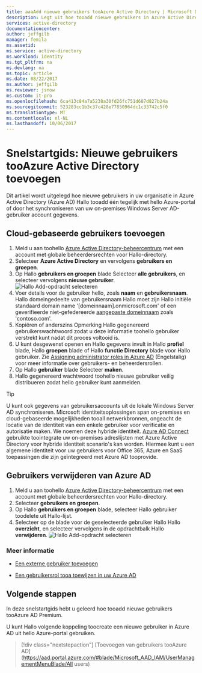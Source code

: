 ```yaml
---
title: aaaAdd nieuwe gebruikers tooAzure Active Directory | Microsoft Docs
description: Legt uit hoe tooadd nieuwe gebruikers in Azure Active Directory.
services: active-directory
documentationcenter: 
author: jeffgilb
manager: femila
ms.assetid: 
ms.service: active-directory
ms.workload: identity
ms.tgt_pltfrm: na
ms.devlang: na
ms.topic: article
ms.date: 08/22/2017
ms.author: jeffgilb
ms.reviewer: jsnow
ms.custom: it-pro
ms.openlocfilehash: 6ca413c84a7a5238a30fd26fc751d687d827b24a
ms.sourcegitcommit: 523283cc1b3c37c428e77850964dc1c33742c5f0
ms.translationtype: MT
ms.contentlocale: nl-NL
ms.lasthandoff: 10/06/2017
---
```

# <a name="quickstart-add-new-users-tooazure-active-directory"></a>Snelstartgids: Nieuwe gebruikers tooAzure Active Directory toevoegen
Dit artikel wordt uitgelegd hoe nieuwe gebruikers in uw organisatie in Azure Active Directory (Azure AD) Hallo tooadd één tegelijk met hello Azure-portal of door het synchroniseren van uw on-premises Windows Server AD-gebruiker account gegevens. 

## <a name="add-cloud-based-users"></a>Cloud-gebaseerde gebruikers toevoegen
1. Meld u aan toohello [Azure Active Directory-beheercentrum](https://aad.portal.azure.com) met een account met globale beheerdersrechten voor Hallo-directory.
2. Selecteer **Azure Active Directory** en vervolgens **gebruikers en groepen**.
3. Op Hallo **gebruikers en groepen** blade Selecteer **alle gebruikers**, en selecteer vervolgens **nieuwe gebruiker**.
   ![Hallo Add-opdracht selecteren](./media/add-users-azure-active-directory/add-user.png)
4. Voer details voor de gebruiker hello, zoals **naam** en **gebruikersnaam**. Hallo domeingedeelte van gebruikersnaam Hallo moet zijn Hallo initiële standaard domain name '[domeinnaam].onmicrosoft.com' of een geverifieerde niet-gefedereerde [aangepaste domeinnaam](add-custom-domain.md) zoals 'contoso.com'.
5. Kopiëren of anderszins Opmerking Hallo gegenereerd gebruikerswachtwoord zodat u deze informatie toohello gebruiker verstrekt kunt nadat dit proces voltooid is.
6. U kunt desgewenst openen en Hallo gegevens invult in Hallo **profiel** blade, Hallo **groepen** blade of Hallo **functie Directory** blade voor Hallo gebruiker. Zie [Assigning administrator roles in Azure AD](active-directory-assign-admin-roles.md) (Engelstalig) voor meer informatie over gebruikers- en beheerdersrollen.
7. Op Hallo **gebruiker** blade Selecteer **maken**.
8. Hallo gegenereerd wachtwoord toohello nieuwe gebruiker veilig distribueren zodat hello gebruiker kunt aanmelden.

> [!TIP]
> U kunt ook gegevens van gebruikersaccounts uit de lokale Windows Server AD synchroniseren. Microsoft identiteitsoplossingen span on-premises en cloud-gebaseerde mogelijkheden tooall netwerkbronnen, ongeacht de locatie van de identiteit van een enkele gebruiker voor verificatie en autorisatie maken. We noemen deze hybride identiteit. [Azure AD Connect](https://docs.microsoft.com/azure/active-directory/connect/active-directory-aadconnect) gebruikte toointegrate uw on-premises adreslijsten met Azure Active Directory voor hybride identiteit scenario's kan worden. Hiermee kunt u een algemene identiteit voor uw gebruikers voor Office 365, Azure en SaaS toepassingen die zijn geïntegreerd met Azure AD tooprovide. 

## <a name="delete-users-from-azure-ad"></a>Gebruikers verwijderen van Azure AD
1. Meld u aan toohello [Azure Active Directory-beheercentrum](https://aad.portal.azure.com) met een account met globale beheerdersrechten voor Hallo-directory.
2. Selecteer **gebruikers en groepen**.
3. Op Hallo **gebruikers en groepen** blade, selecteer Hallo gebruiker toodelete uit Hallo-lijst. 
4. Selecteer op de blade voor de geselecteerde gebruiker Hallo Hallo **overzicht**, en selecteer vervolgens in de opdrachtbalk Hallo **verwijderen**.
   ![Hallo Add-opdracht selecteren](./media/add-users-azure-active-directory/delete-user.png)


### <a name="learn-more"></a>Meer informatie 
* [Een externe gebruiker toevoegen](active-directory-users-create-external-azure-portal.md)

* [Een gebruikersrol tooa toewijzen in uw Azure AD](active-directory-users-assign-role-azure-portal.md)

## <a name="next-steps"></a>Volgende stappen
In deze snelstartgids hebt u geleerd hoe tooadd nieuwe gebruikers tooAzure AD Premium. 

U kunt Hallo volgende koppeling toocreate een nieuwe gebruiker in Azure AD uit hello Azure-portal gebruiken.

> [!div class="nextstepaction"]
> [Toevoegen van gebruikers tooAzure AD](https://aad.portal.azure.com/#blade/Microsoft_AAD_IAM/UserManagementMenuBlade/All users) 
